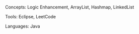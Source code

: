 

Concepts: Logic Enhancement, ArrayList, Hashmap, LinkedList

Tools: Eclipse, LeetCode

Languages: Java

